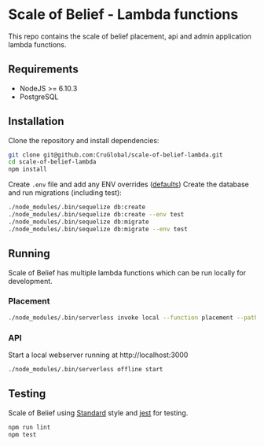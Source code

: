 # Scale of Belief - Lambda functions

This repo contains the scale of belief placement, api and admin application lambda functions.

## Requirements
* NodeJS >= 6.10.3
* PostgreSQL

## Installation
Clone the repository and install dependencies:
```bash
git clone git@github.com:CruGlobal/scale-of-belief-lambda.git
cd scale-of-belief-lambda
npm install
```

Create `.env` file and add any ENV overrides ([defaults](https://github.com/CruGlobal/scale-of-belief-lambda/blob/master/config/environment.js))
Create the database and run migrations (including test):
```bash
./node_modules/.bin/sequelize db:create
./node_modules/.bin/sequelize db:create --env test
./node_modules/.bin/sequelize db:migrate
./node_modules/.bin/sequelize db:migrate --env test
```

## Running
Scale of Belief has multiple lambda functions which can be run locally for development.

### Placement
```bash
./node_modules/.bin/serverless invoke local --function placement --path {path/to/event.js}
```

### API
Start a local webserver running at http://localhost:3000
```bash
./node_modules/.bin/serverless offline start
```


## Testing

Scale of Belief using [Standard](https://standardjs.com/) style and [jest](https://facebook.github.io/jest/docs/en/getting-started.html) for testing.
```bash
npm run lint
npm test
```
